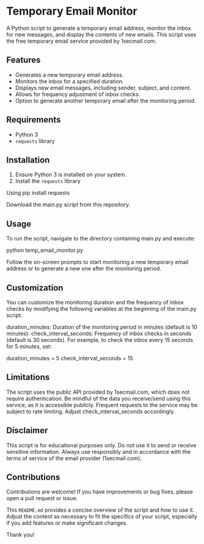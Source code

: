 # Temporary Email Monitor

A Python script to generate a temporary email address, monitor the inbox for new messages, and display the contents of new emails. This script uses the free temporary email service provided by 1secmail.com.

## Features

- Generates a new temporary email address.
- Monitors the inbox for a specified duration.
- Displays new email messages, including sender, subject, and content.
- Allows for frequency adjustment of inbox checks.
- Option to generate another temporary email after the monitoring period.

## Requirements

- Python 3
- `requests` library

## Installation

1. Ensure Python 3 is installed on your system.
2. Install the `requests` library

Using pip install requests

Download the main.py script from this repository.

## Usage
To run the script, navigate to the directory containing main.py and execute:

python temp_email_monitor.py

Follow the on-screen prompts to start monitoring a new temporary email address or to generate a new one after the monitoring period.

## Customization
You can customize the monitoring duration and the frequency of inbox checks by modifying the following variables at the beginning of the main.py script:

duration_minutes: Duration of the monitoring period in minutes (default is 10 minutes).
check_interval_seconds: Frequency of inbox checks in seconds (default is 30 seconds).
For example, to check the inbox every 15 seconds for 5 minutes, set:

duration_minutes = 5
check_interval_seconds = 15

## Limitations
The script uses the public API provided by 1secmail.com, which does not require authentication. Be mindful of the data you receive/send using this service, as it is accessible publicly.
Frequent requests to the service may be subject to rate limiting. Adjust check_interval_seconds accordingly.

## Disclaimer
This script is for educational purposes only. Do not use it to send or receive sensitive information. Always use responsibly and in accordance with the terms of service of the email provider (1secmail.com).

## Contributions
Contributions are welcome! If you have improvements or bug fixes, please open a pull request or issue.


This `README.md` provides a concise overview of the script and how to use it. Adjust the content as necessary to fit the specifics of your script, especially if you add features or make significant changes.

Thank you!
